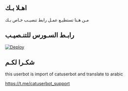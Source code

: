 ## اهـلا بـك
مـن هـنا تستطيـع عمـل رابط تنصيـب خـاص بـك

## رابـط السـورس للتنـصيـب

[![Deploy](https://www.herokucdn.com/deploy/button.svg)](https://heroku.com/deploy?template=https://github.com/Alosh55ag/jmthon)

## شكـرا لكـم 


this userbot is import of catuserbot and translate to arabic

https://t.me/catuserbot_support
